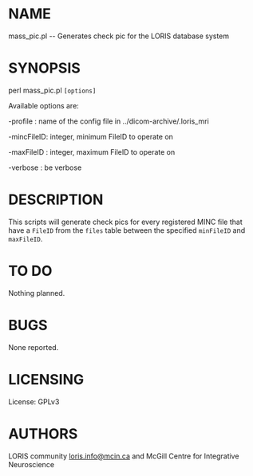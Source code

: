 # NAME

mass\_pic.pl -- Generates check pic for the LORIS database system

# SYNOPSIS

perl mass\_pic.pl `[options]`

Available options are:

\-profile   : name of the config file in ../dicom-archive/.loris\_mri

\-mincFileID: integer, minimum FileID to operate on

\-maxFileID : integer, maximum FileID to operate on

\-verbose   : be verbose

# DESCRIPTION

This scripts will generate check pics for every registered MINC file that
have a `FileID` from the `files` table between the specified `minFileID`
and `maxFileID`.

# TO DO

Nothing planned.

# BUGS

None reported.

# LICENSING

License: GPLv3

# AUTHORS

LORIS community <loris.info@mcin.ca> and McGill Centre for Integrative Neuroscience
